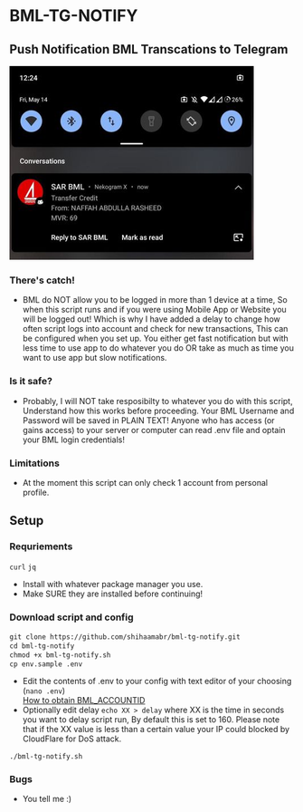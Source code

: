 # BML-TG-NOTIFY
## Push Notification BML Transcations to Telegram
![bml-notify-screenshot.jpg](bml-notify-screenshot.jpg)


### There's catch! 
- BML do NOT allow you to be logged in more than 1 device at a time, 
So when this script runs and if you were using Mobile App or Website you will be logged out!
Which is why I have added a delay to change how often script logs into account and check for new transactions, 
This can be configured when you set up. You either get fast notification but with less time to use app to do whatever you do 
OR take as much as time you want to use app but slow notifications.

### Is it safe?
- Probably, I will NOT take resposibilty to whatever you do with this script, 
Understand how this works before proceeding. Your BML Username and Password will be saved in PLAIN TEXT! 
Anyone who has access (or gains access) to your server or computer can read .env file and optain your BML login credentials! 

### Limitations
- At the moment this script can only check 1 account from personal profile.

## Setup 
### Requriements
`curl` `jq`
- Install with whatever package manager you use.
- Make SURE they are installed before continuing!
### Download script and config
```
git clone https://github.com/shihaamabr/bml-tg-notify.git
cd bml-tg-notify
chmod +x bml-tg-notify.sh
cp env.sample .env
```
- Edit the contents of .env to your config with text editor of your choosing (`nano .env`)\
[How to obtain BML_ACCOUNTID](https://raw.githubusercontent.com/shihaamabr/bml-tg-notify/main/how-to-obtain-BML_ACCOUNTID.png)
- Optionally edit delay `echo XX > delay` where XX is the time in seconds you want to delay script run, 
By default this is set to 160. Please note that if the XX value is less than a certain value
your IP could blocked by CloudFlare for DoS attack.
```
./bml-tg-notify.sh
```

### Bugs
- You tell me :)
